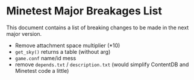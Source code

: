 # Minetest Major Breakages List

This document contains a list of breaking changes to be made in the next major version.

* Remove attachment space multiplier (*10)
* `get_sky()` returns a table (without arg)
* `game.conf` name/id mess
* remove `depends.txt` / `description.txt` (would simplify ContentDB and Minetest code a little)
